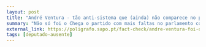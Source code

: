 ```yaml
---
layout: post
title: "André Ventura - tão anti-sistema que (ainda) não comparece no parlamento"
summary: "Não só foi o Chega o partido com mais faltas no parlamento como o seu líder, André Ventura, leva mais uma vez para casa o título de deputado com mais faltas"
external_link: https://poligrafo.sapo.pt/fact-check/andre-ventura-foi-o-lider-partidario-com-mais-faltas-aos-plenarios-no-parlamento
tags: [deputado-ausente]
---
```

